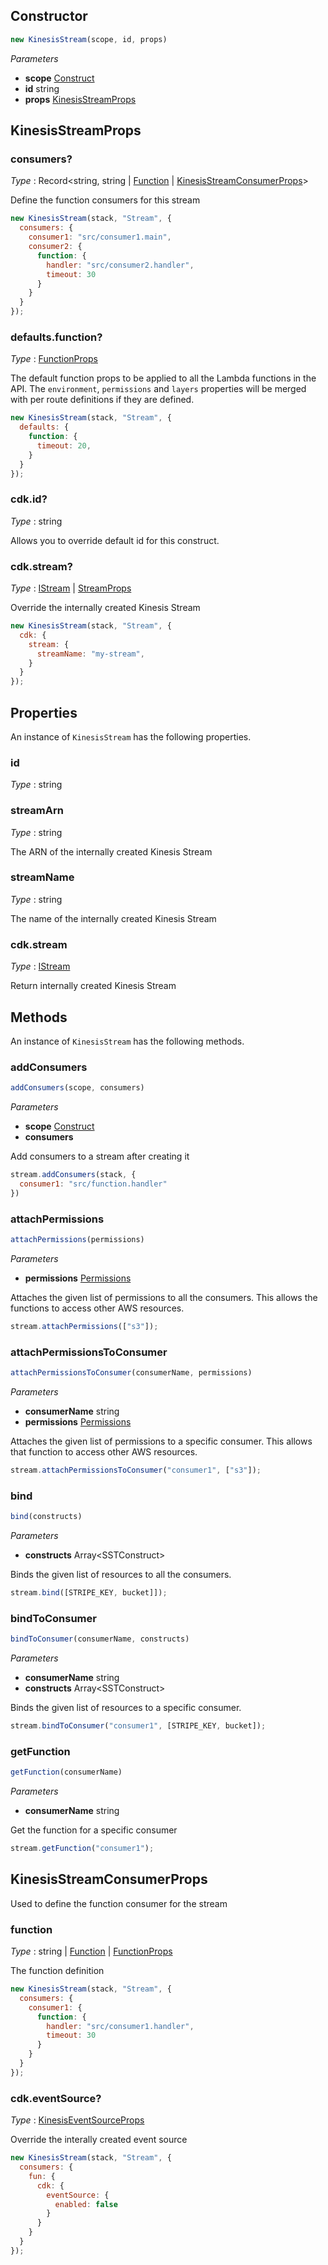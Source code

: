 <!--
!!!!!!!!!!!!!!!!!!!!!!!!!!!!!!!!!!!!!!!!!!!!!!!!!!!!!!!!!!!!!!!
!!                                                           !!
!!  This file has been automatically generated, do not edit  !!
!!                                                           !!
!!!!!!!!!!!!!!!!!!!!!!!!!!!!!!!!!!!!!!!!!!!!!!!!!!!!!!!!!!!!!!!
-->

## Constructor
```ts
new KinesisStream(scope, id, props)
```
_Parameters_
- __scope__ <span class="mono">[Construct](https://docs.aws.amazon.com/cdk/api/v2/docs/constructs.Construct.html)</span>
- __id__ <span class="mono">string</span>
- __props__ <span class="mono">[KinesisStreamProps](#kinesisstreamprops)</span>
## KinesisStreamProps


### consumers?

_Type_ : <span class="mono">Record&lt;<span class="mono">string</span>, <span class='mono'><span class='mono'><span class="mono">string</span> | <span class="mono">[Function](Function#function)</span></span> | <span class="mono">[KinesisStreamConsumerProps](#kinesisstreamconsumerprops)</span></span>&gt;</span>

Define the function consumers for this stream


```js
new KinesisStream(stack, "Stream", {
  consumers: {
    consumer1: "src/consumer1.main",
    consumer2: {
      function: {
        handler: "src/consumer2.handler",
        timeout: 30
      }
    }
  }
});
```


### defaults.function?

_Type_ : <span class="mono">[FunctionProps](Function#functionprops)</span>

The default function props to be applied to all the Lambda functions in the API. The `environment`, `permissions` and `layers` properties will be merged with per route definitions if they are defined.


```js
new KinesisStream(stack, "Stream", {
  defaults: {
    function: {
      timeout: 20,
    }
  }
});
```



### cdk.id?

_Type_ : <span class="mono">string</span>

Allows you to override default id for this construct.

### cdk.stream?

_Type_ : <span class='mono'><span class="mono">[IStream](https://docs.aws.amazon.com/cdk/api/v2/docs/aws-cdk-lib.aws_kinesis.IStream.html)</span> | <span class="mono">[StreamProps](https://docs.aws.amazon.com/cdk/api/v2/docs/aws-cdk-lib.aws_kinesis.StreamProps.html)</span></span>

Override the internally created Kinesis Stream


```js
new KinesisStream(stack, "Stream", {
  cdk: {
    stream: {
      streamName: "my-stream",
    }
  }
});
```


## Properties
An instance of `KinesisStream` has the following properties.
### id

_Type_ : <span class="mono">string</span>

### streamArn

_Type_ : <span class="mono">string</span>

The ARN of the internally created Kinesis Stream

### streamName

_Type_ : <span class="mono">string</span>

The name of the internally created Kinesis Stream


### cdk.stream

_Type_ : <span class="mono">[IStream](https://docs.aws.amazon.com/cdk/api/v2/docs/aws-cdk-lib.aws_kinesis.IStream.html)</span>

Return internally created Kinesis Stream


## Methods
An instance of `KinesisStream` has the following methods.
### addConsumers

```ts
addConsumers(scope, consumers)
```
_Parameters_
- __scope__ <span class="mono">[Construct](https://docs.aws.amazon.com/cdk/api/v2/docs/constructs.Construct.html)</span>
- __consumers__ 



Add consumers to a stream after creating it


```js
stream.addConsumers(stack, {
  consumer1: "src/function.handler"
})
```

### attachPermissions

```ts
attachPermissions(permissions)
```
_Parameters_
- __permissions__ <span class="mono">[Permissions](Permissions)</span>


Attaches the given list of permissions to all the consumers. This allows the functions to access other AWS resources.



```js
stream.attachPermissions(["s3"]);
```

### attachPermissionsToConsumer

```ts
attachPermissionsToConsumer(consumerName, permissions)
```
_Parameters_
- __consumerName__ <span class="mono">string</span>
- __permissions__ <span class="mono">[Permissions](Permissions)</span>


Attaches the given list of permissions to a specific consumer. This allows that function to access other AWS resources.


```js
stream.attachPermissionsToConsumer("consumer1", ["s3"]);
```

### bind

```ts
bind(constructs)
```
_Parameters_
- __constructs__ <span class='mono'>Array&lt;<span class="mono">SSTConstruct</span>&gt;</span>


Binds the given list of resources to all the consumers.



```js
stream.bind([STRIPE_KEY, bucket]]);
```

### bindToConsumer

```ts
bindToConsumer(consumerName, constructs)
```
_Parameters_
- __consumerName__ <span class="mono">string</span>
- __constructs__ <span class='mono'>Array&lt;<span class="mono">SSTConstruct</span>&gt;</span>


Binds the given list of resources to a specific consumer.


```js
stream.bindToConsumer("consumer1", [STRIPE_KEY, bucket]);
```

### getFunction

```ts
getFunction(consumerName)
```
_Parameters_
- __consumerName__ <span class="mono">string</span>


Get the function for a specific consumer


```js
stream.getFunction("consumer1");
```

## KinesisStreamConsumerProps
Used to define the function consumer for the stream

### function

_Type_ : <span class='mono'><span class="mono">string</span> | <span class="mono">[Function](Function#function)</span> | <span class="mono">[FunctionProps](Function#functionprops)</span></span>

The function definition


```js
new KinesisStream(stack, "Stream", {
  consumers: {
    consumer1: {
      function: {
        handler: "src/consumer1.handler",
        timeout: 30
      }
    }
  }
});
```


### cdk.eventSource?

_Type_ : <span class="mono">[KinesisEventSourceProps](https://docs.aws.amazon.com/cdk/api/v2/docs/aws-cdk-lib.aws_lambda.KinesisEventSourceProps.html)</span>

Override the interally created event source


```js
new KinesisStream(stack, "Stream", {
  consumers: {
    fun: {
      cdk: {
        eventSource: {
          enabled: false
        }
      }
    }
  }
});
```

